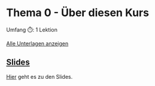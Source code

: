 # Thema 0 - Über diesen Kurs

Umfang ⏱️: 1 Lektion

[Alle Unterlagen anzeigen](https://github.com/janikvonrotz/python.casa/tree/main/topic-0)

## [Slides](slides0.md)

[Hier](slides0.md) geht es zu den Slides.